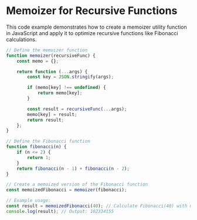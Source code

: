 # Memoizer for Recursive Functions

This code example demonstrates how to create a memoizer utility function in JavaScript and apply it to optimize recursive functions like Fibonacci calculations.

```javascript
// Define the memoizer function
function memoizer(recursiveFunc) {
    const memo = {};

    return function (...args) {
        const key = JSON.stringify(args);

        if (memo[key] !== undefined) {
            return memo[key];
        }

        const result = recursiveFunc(...args);
        memo[key] = result;
        return result;
    };
}

// Define the Fibonacci function
function fibonacci(n) {
    if (n <= 2) {
        return 1;
    }
    return fibonacci(n - 1) + fibonacci(n - 2);
}

// Create a memoized version of the Fibonacci function
const memoizedFibonacci = memoizer(fibonacci);

// Example usage:
const result = memoizedFibonacci(40); // Calculate Fibonacci(40) with memoization
console.log(result); // Output: 102334155